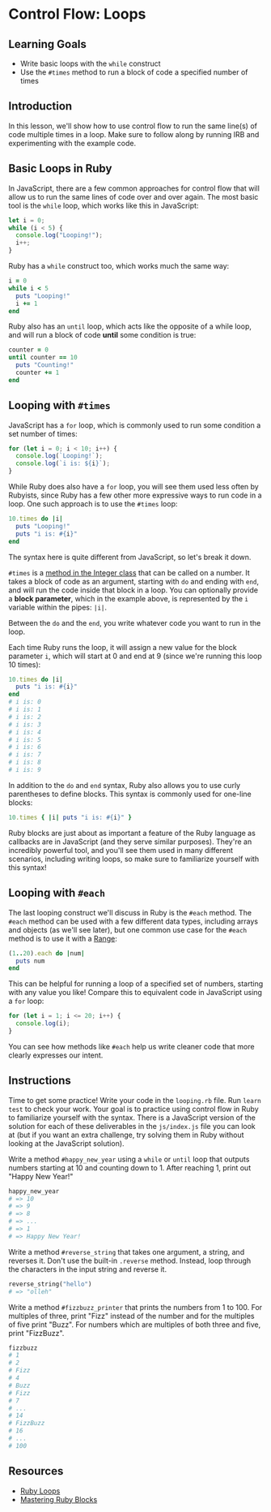 # Control Flow: Loops

## Learning Goals

- Write basic loops with the `while` construct
- Use the `#times` method to run a block of code a specified number of times

## Introduction

In this lesson, we'll show how to use control flow to run the same line(s) of
code multiple times in a loop. Make sure to follow along by running IRB and
experimenting with the example code.

## Basic Loops in Ruby

In JavaScript, there are a few common approaches for control flow that will
allow us to run the same lines of code over and over again. The most basic tool
is the `while` loop, which works like this in JavaScript:

```js
let i = 0;
while (i < 5) {
  console.log("Looping!");
  i++;
}
```

Ruby has a `while` construct too, which works much the same way:

```rb
i = 0
while i < 5
  puts "Looping!"
  i += 1
end
```

Ruby also has an `until` loop, which acts like the opposite of a while loop, and
will run a block of code **until** some condition is true:

```rb
counter = 0
until counter == 10
  puts "Counting!"
  counter += 1
end
```

## Looping with `#times`

JavaScript has a `for` loop, which is commonly used to run some condition a set
number of times:

```js
for (let i = 0; i < 10; i++) {
  console.log(`Looping!`);
  console.log(`i is: ${i}`);
}
```

While Ruby does also have a `for` loop, you will see them used less often by
Rubyists, since Ruby has a few other more expressive ways to run code in a loop.
One such approach is to use the `#times` loop:

```rb
10.times do |i|
  puts "Looping!"
  puts "i is: #{i}"
end
```

The syntax here is quite different from JavaScript, so let's break it down.

`#times` is a [method in the Integer class][times method] that can be called on a
number. It takes a block of code as an argument, starting with `do` and ending
with `end`, and will run the code inside that block in a loop. You can
optionally provide a **block parameter**, which in the example above, is
represented by the `i` variable within the pipes: `|i|`.

Between the `do` and the `end`, you write whatever code you want to run in the
loop.

Each time Ruby runs the loop, it will assign a new value for the block parameter
`i`, which will start at 0 and end at 9 (since we're running this loop 10
times):

```rb
10.times do |i|
  puts "i is: #{i}"
end
# i is: 0
# i is: 1
# i is: 2
# i is: 3
# i is: 4
# i is: 5
# i is: 6
# i is: 7
# i is: 8
# i is: 9
```

In addition to the `do` and `end` syntax, Ruby also allows you to use curly
parentheses to define blocks. This syntax is commonly used for one-line blocks:

```rb
10.times { |i| puts "i is: #{i}" }
```

Ruby blocks are just about as important a feature of the Ruby language as
callbacks are in JavaScript (and they serve similar purposes). They're an
incredibly powerful tool, and you'll see them used in many different scenarios,
including writing loops, so make sure to familiarize yourself with this syntax!

[times method]: https://ruby-doc.org/core-2.7.3/Integer.html#method-i-times

## Looping with `#each`

The last looping construct we'll discuss in Ruby is the `#each` method. The
`#each` method can be used with a few different data types, including arrays and
objects (as we'll see later), but one common use case for the `#each` method is
to use it with a [Range][ruby range]:

```rb
(1..20).each do |num|
  puts num
end
```

This can be helpful for running a loop of a specified set of numbers, starting
with any value you like! Compare this to equivalent code in JavaScript using a
`for` loop:

```js
for (let i = 1; i <= 20; i++) {
  console.log(i);
}
```

You can see how methods like `#each` help us write cleaner code that more clearly
expresses our intent.

[ruby range]: https://www.rubyguides.com/2016/06/ruby-ranges-how-do-they-work/

## Instructions

Time to get some practice! Write your code in the `looping.rb` file. Run
`learn test` to check your work. Your goal is to practice using control flow in
Ruby to familiarize yourself with the syntax. There is a JavaScript version of
the solution for each of these deliverables in the `js/index.js` file you can
look at (but if you want an extra challenge, try solving them in Ruby without
looking at the JavaScript solution).

Write a method `#happy_new_year` using a `while` or `until` loop that outputs
numbers starting at 10 and counting down to 1. After reaching 1, print out
"Happy New Year!"

```rb
happy_new_year
# => 10
# => 9
# => 8
# => ...
# => 1
# => Happy New Year!
```

Write a method `#reverse_string` that takes one argument, a string, and reverses
it. Don't use the built-in `.reverse` method. Instead, loop through the
characters in the input string and reverse it.

```rb
reverse_string("hello")
# => "olleh"
```

Write a method `#fizzbuzz_printer` that prints the numbers from 1 to 100. For
multiples of three, print "Fizz" instead of the number and for the multiples
of five print "Buzz". For numbers which are multiples of both three and five,
print "FizzBuzz".

```rb
fizzbuzz
# 1
# 2
# Fizz
# 4
# Buzz
# Fizz
# 7
# ...
# 14
# FizzBuzz
# 16
# ...
# 100
```

## Resources

- [Ruby Loops](https://www.rubyguides.com/ruby-tutorial/loops/)
- [Mastering Ruby Blocks](https://mixandgo.com/learn/ruby-blocks)
